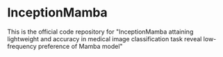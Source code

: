 # InceptionMamba
This is the official code repository for "InceptionMamba attaining lightweight and accuracy in medical image classification task reveal low-frequency preference of Mamba model"
